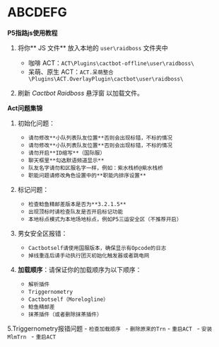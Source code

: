 # ABCDEFG

**P5指路js使用教程**
 
1. 将你** JS 文件** 放入本地的 `user\raidboss` 文件夹中
    - 咖啡 ACT：`ACT\Plugins\cactbot-offline\user\raidboss\`
    - 呆萌、原生 ACT：`ACT.呆萌整合\Plugins\ACT.OverlayPlugin\cactbot\user\raidboss\`

2. 刷新 _Cactbot Raidboss_ 悬浮窗 以加载文件。

**Act问题集锦**

1. 初始化问题：
    - `请勿修改**小队列表队友位置**否则会出现标错，不标的情况`
    - `请勿修改**小队列表队友位置**否则会出现标错，不标的情况`
    - `请勿开启**ID缩写**（国际服）`
    - `聊天框里**勾选默语频道显示**`
    - `队友名字请勿和区服名字一样，例如：紫水栈桥@紫水栈桥`
    - `职能问题请修改角色设置中的**职能内排序设置**`

2. 标记问题：
    - `检查鲶鱼精邮差版本是否为**3.2.1.5**`
    - `出现顶标时请检查队友是否开启标记功能`
    - `本地标点模式为本地场地标点，例如P5三运安全区（不推荐开启）`

3. 男女安全区报错：  
    - `Cactbotself请使用国服版本，确保显示有Opcode的日志`
    - `掉线重连后请手动执行团灭初始化触发器或者跳电网`

4. **加载顺序**：请保证你的加载顺序为以下顺序：
    - `解析插件 `
    - `Triggernometry`
    - `Cactbotself（Morelogline）`
    - `鲶鱼精邮差`
    - `抹茶插件（或者删除抹茶插件）`

5.Triggernometry报错问题
    - `检查加载顺序 `
    - `删除原来的Trn`
    - `重启ACT `
    - `安装MlmTrn `
    - `重启ACT `



